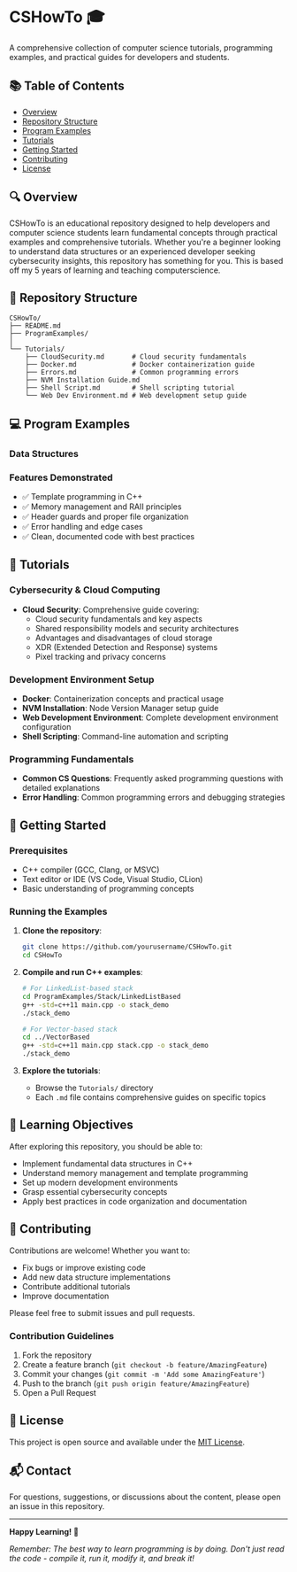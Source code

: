 # CSHowTo 🎓

A comprehensive collection of computer science tutorials, programming examples, and practical guides for developers and students.

## 📚 Table of Contents

- [Overview](#overview)
- [Repository Structure](#repository-structure)
- [Program Examples](#program-examples)
- [Tutorials](#tutorials)
- [Getting Started](#getting-started)
- [Contributing](#contributing)
- [License](#license)

## 🔍 Overview

CSHowTo is an educational repository designed to help developers and computer science students learn fundamental concepts through practical examples and comprehensive tutorials. Whether you're a beginner looking to understand data structures or an experienced developer seeking cybersecurity insights, this repository has something for you. This is based off my 5 years of learning and teaching computerscience.

## 📁 Repository Structure

```
CSHowTo/
├── README.md
├── ProgramExamples/
│
└── Tutorials/
    ├── CloudSecurity.md       # Cloud security fundamentals
    ├── Docker.md              # Docker containerization guide
    ├── Errors.md              # Common programming errors
    ├── NVM Installation Guide.md
    ├── Shell Script.md        # Shell scripting tutorial
    └── Web Dev Environment.md # Web development setup guide
```

## 💻 Program Examples

### Data Structures

### Features Demonstrated
- ✅ Template programming in C++
- ✅ Memory management and RAII principles
- ✅ Header guards and proper file organization
- ✅ Error handling and edge cases
- ✅ Clean, documented code with best practices

## 📖 Tutorials

### Cybersecurity & Cloud Computing
- **Cloud Security**: Comprehensive guide covering:
  - Cloud security fundamentals and key aspects
  - Shared responsibility models and security architectures
  - Advantages and disadvantages of cloud storage
  - XDR (Extended Detection and Response) systems
  - Pixel tracking and privacy concerns

### Development Environment Setup
- **Docker**: Containerization concepts and practical usage
- **NVM Installation**: Node Version Manager setup guide
- **Web Development Environment**: Complete development environment configuration
- **Shell Scripting**: Command-line automation and scripting

### Programming Fundamentals
- **Common CS Questions**: Frequently asked programming questions with detailed explanations
- **Error Handling**: Common programming errors and debugging strategies

## 🚀 Getting Started

### Prerequisites
- C++ compiler (GCC, Clang, or MSVC)
- Text editor or IDE (VS Code, Visual Studio, CLion)
- Basic understanding of programming concepts

### Running the Examples

1. **Clone the repository**:
   ```bash
   git clone https://github.com/yourusername/CSHowTo.git
   cd CSHowTo
   ```

2. **Compile and run C++ examples**:
   ```bash
   # For LinkedList-based stack
   cd ProgramExamples/Stack/LinkedListBased
   g++ -std=c++11 main.cpp -o stack_demo
   ./stack_demo
   
   # For Vector-based stack
   cd ../VectorBased
   g++ -std=c++11 main.cpp stack.cpp -o stack_demo
   ./stack_demo
   ```

3. **Explore the tutorials**:
   - Browse the `Tutorials/` directory
   - Each `.md` file contains comprehensive guides on specific topics

## 🎯 Learning Objectives

After exploring this repository, you should be able to:
- Implement fundamental data structures in C++
- Understand memory management and template programming
- Set up modern development environments
- Grasp essential cybersecurity concepts
- Apply best practices in code organization and documentation

## 🤝 Contributing

Contributions are welcome! Whether you want to:
- Fix bugs or improve existing code
- Add new data structure implementations
- Contribute additional tutorials
- Improve documentation

Please feel free to submit issues and pull requests.

### Contribution Guidelines
1. Fork the repository
2. Create a feature branch (`git checkout -b feature/AmazingFeature`)
3. Commit your changes (`git commit -m 'Add some AmazingFeature'`)
4. Push to the branch (`git push origin feature/AmazingFeature`)
5. Open a Pull Request

## 📝 License

This project is open source and available under the [MIT License](LICENSE).

## 📬 Contact

For questions, suggestions, or discussions about the content, please open an issue in this repository.

---

**Happy Learning! 🎉**

*Remember: The best way to learn programming is by doing. Don't just read the code - compile it, run it, modify it, and break it!*
